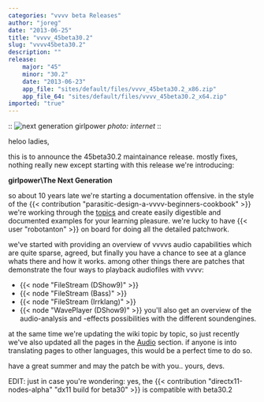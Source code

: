 ```yaml
---
categories: "vvvv beta Releases"
author: "joreg"
date: "2013-06-25"
title: "vvvv_45beta30.2"
slug: "vvvv45beta30.2"
description: ""
release: 
    major: "45"
    minor: "30.2"
    date: "2013-06-23"
    app_file: "sites/default/files/vvvv_45beta30.2_x86.zip"
    app_file_64: "sites/default/files/vvvv_45beta30.2_x64.zip"
imported: "true"
---
```



::
![next generation girlpower](http://www.samaa.tv/NewsPictures/2012121118657_samaa_tv.jpg) 
*photo: internet*
::

heloo ladies,

this is to announce the 45beta30.2 maintainance release. mostly fixes, nothing really new except starting with this release we're introducing:

**girlpower\The Next Generation**

so about 10 years late we're starting a documentation offensive. in the style of the {{< contribution "parasitic-design-a-vvvv-beginners-cookbook" >}} we're working through the [topics](https://betadocs.vvvv.org/topics/index.html) and create easily digestible and documented examples for your learning pleasure. we're lucky to have {{< user "robotanton" >}} on board for doing all the detailed patchwork. 

we've started with providing an overview of vvvvs audio capabilities which are quite sparse, agreed, but finally you have a chance to see at a glance whats there and how it works. among other things there are patches that demonstrate the four ways to playback audiofiles with vvvv:
* {{< node "FileStream (DShow9)" >}}
* {{< node "FileStream (Bass)" >}}
* {{< node "FileStream (Irrklang)" >}}
* {{< node "WavePlayer (DShow9)" >}}
you'll also get an overview of the audio-analysis and -effects possibilities with the different soundengines. 

at the same time we're updating the wiki topic by topic, so just recently we've also updated all the pages in the [Audio](https://betadocs.vvvv.org/topics/audio/index.html) section. if anyone is into translating pages to other languages, this would be a perfect time to do so.

have a great summer and may the patch be with you..
yours, 
devs.


EDIT: just in case you're wondering: yes, the {{< contribution "directx11-nodes-alpha" "dx11 build for beta30" >}} is compatible with beta30.2

